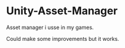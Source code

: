 # Unity-Asset-Manager
 Asset manager i usse in my games.

Could make some improvements but it works.